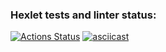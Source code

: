 ### Hexlet tests and linter status:
[![Actions Status](https://github.com/mccman1519/backend-project-46/workflows/hexlet-check/badge.svg)](https://github.com/mccman1519/backend-project-46/actions)
[![asciicast](https://asciinema.org/a/pabXc6274MrUtZQKIaByfEIpi.svg)](https://asciinema.org/a/pabXc6274MrUtZQKIaByfEIpi)